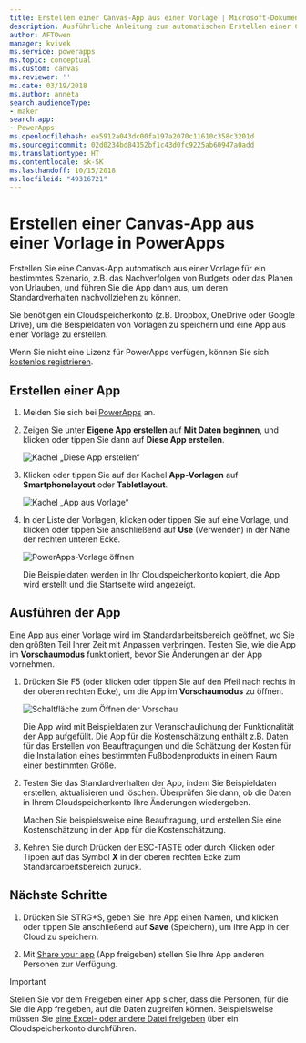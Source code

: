 ```yaml
---
title: Erstellen einer Canvas-App aus einer Vorlage | Microsoft-Dokumentation
description: Ausführliche Anleitung zum automatischen Erstellen einer Canvas-App auf Grundlage einer PowerApps-Vorlage
author: AFTOwen
manager: kvivek
ms.service: powerapps
ms.topic: conceptual
ms.custom: canvas
ms.reviewer: ''
ms.date: 03/19/2018
ms.author: anneta
search.audienceType:
- maker
search.app:
- PowerApps
ms.openlocfilehash: ea5912a043dc00fa197a2070c11610c358c3201d
ms.sourcegitcommit: 02d0234bd84352bf1c43d0fc9225ab60947a0add
ms.translationtype: HT
ms.contentlocale: sk-SK
ms.lasthandoff: 10/15/2018
ms.locfileid: "49316721"
---
```

# <a name="create-a-canvas-app-from-a-template-in-powerapps"></a>Erstellen einer Canvas-App aus einer Vorlage in PowerApps

Erstellen Sie eine Canvas-App automatisch aus einer Vorlage für ein bestimmtes Szenario, z.B. das Nachverfolgen von Budgets oder das Planen von Urlauben, und führen Sie die App dann aus, um deren Standardverhalten nachvollziehen zu können.

Sie benötigen ein Cloudspeicherkonto (z.B. Dropbox, OneDrive oder Google Drive), um die Beispieldaten von Vorlagen zu speichern und eine App aus einer Vorlage zu erstellen.

Wenn Sie nicht eine Lizenz für PowerApps verfügen, können Sie sich [kostenlos registrieren](../signup-for-powerapps.md).

## <a name="create-an-app"></a>Erstellen einer App

1. Melden Sie sich bei [PowerApps](http://web.powerapps.com?utm_source=padocs&utm_medium=linkinadoc&utm_campaign=referralsfromdoc) an.

1. Zeigen Sie unter **Eigene App erstellen** auf **Mit Daten beginnen**, und klicken oder tippen Sie dann auf **Diese App erstellen**.

    ![Kachel „Diese App erstellen“](./media/get-started-test-drive/make-this-app.png)

1. Klicken oder tippen Sie auf der Kachel **App-Vorlagen** auf **Smartphonelayout** oder **Tabletlayout**.

    ![Kachel „App aus Vorlage“](./media/get-started-test-drive/template-tile.png)

4. In der Liste der Vorlagen, klicken oder tippen Sie auf eine Vorlage, und klicken oder tippen Sie anschließend auf **Use** (Verwenden) in der Nähe der rechten unteren Ecke.

    ![PowerApps-Vorlage öffnen](./media/get-started-test-drive/open-template.png)

    Die Beispieldaten werden in Ihr Cloudspeicherkonto kopiert, die App wird erstellt und die Startseite wird angezeigt.

## <a name="run-the-app"></a>Ausführen der App
Eine App aus einer Vorlage wird im Standardarbeitsbereich geöffnet, wo Sie den größten Teil Ihrer Zeit mit Anpassen verbringen. Testen Sie, wie die App im **Vorschaumodus** funktioniert, bevor Sie Änderungen an der App vornehmen.

1. Drücken Sie F5 (oder klicken oder tippen Sie auf den Pfeil nach rechts in der oberen rechten Ecke), um die App im **Vorschaumodus** zu öffnen.

    ![Schaltfläche zum Öffnen der Vorschau](./media/get-started-test-drive/open-preview.png)

    Die App wird mit Beispieldaten zur Veranschaulichung der Funktionalität der App aufgefüllt. Die App für die Kostenschätzung enthält z.B. Daten für das Erstellen von Beauftragungen und die Schätzung der Kosten für die Installation eines bestimmten Fußbodenprodukts in einem Raum einer bestimmten Größe.

4. Testen Sie das Standardverhalten der App, indem Sie Beispieldaten erstellen, aktualisieren und löschen. Überprüfen Sie dann, ob die Daten in Ihrem Cloudspeicherkonto Ihre Änderungen wiedergeben.

    Machen Sie beispielsweise eine Beauftragung, und erstellen Sie eine Kostenschätzung in der App für die Kostenschätzung.

5. Kehren Sie durch Drücken der ESC-TASTE oder durch Klicken oder Tippen auf das Symbol **X** in der oberen rechten Ecke zum Standardarbeitsbereich zurück.

## <a name="next-steps"></a>Nächste Schritte
1. Drücken Sie STRG+S, geben Sie Ihre App einen Namen, und klicken oder tippen Sie anschließend auf **Save** (Speichern), um Ihre App in der Cloud zu speichern.

1. Mit [Share your app](share-app.md) (App freigeben) stellen Sie Ihre App anderen Personen zur Verfügung.

> [!IMPORTANT]
> Stellen Sie vor dem Freigeben einer App sicher, dass die Personen, für die Sie die App freigeben, auf die Daten zugreifen können. Beispielsweise müssen Sie [eine Excel- oder andere Datei freigeben](share-app-data.md) über ein Cloudspeicherkonto durchführen.
